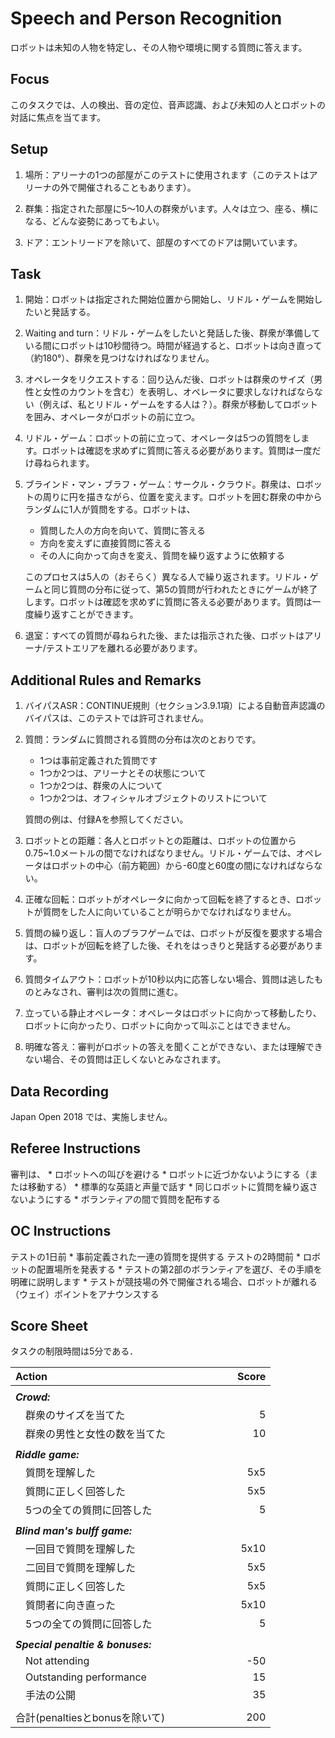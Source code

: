 # Speech and Person Recognition

ロボットは未知の人物を特定し、その人物や環境に関する質問に答えます。

## Focus
このタスクでは、人の検出、音の定位、音声認識、および未知の人とロボットの対話に焦点を当てます。

## Setup
1. 場所：アリーナの1つの部屋がこのテストに使用されます（このテストはアリーナの外で開催されることもあります）。

2. 群集：指定された部屋に5〜10人の群衆がいます。人々は立つ、座る、横になる、どんな姿勢にあってもよい。

3. ドア：エントリードアを除いて、部屋のすべてのドアは開いています。

## Task
1. 開始：ロボットは指定された開始位置から開始し、リドル・ゲームを開始したいと発話する。

2. Waiting and turn：リドル・ゲームをしたいと発話した後、群衆が準備している間にロボットは10秒間待つ。時間が経過すると、ロボットは向き直って（約180°）、群衆を見つけなければなりません。

3. オペレータをリクエストする：回り込んだ後、ロボットは群衆のサイズ（男性と女性のカウントを含む）を表明し、オペレータに要求しなければならない（例えば、私とリドル・ゲームをする人は？）。群衆が移動してロボットを囲み、オペレータがロボットの前に立つ。

4. リドル・ゲーム：ロボットの前に立って、オペレータは5つの質問をします。ロボットは確認を求めずに質問に答える必要があります。質問は一度だけ尋ねられます。

5. ブラインド・マン・ブラフ・ゲーム：サークル・クラウド。群衆は、ロボットの周りに円を描きながら、位置を変えます。ロボットを囲む群衆の中からランダムに1人が質問をする。ロボットは、
	* 質問した人の方向を向いて、質問に答える
	* 方向を変えずに直接質問に答える
	* その人に向かって向きを変え、質問を繰り返すように依頼する

	このプロセスは5人の（おそらく）異なる人で繰り返されます。リドル・ゲームと同じ質問の分布に従って、第5の質問が行われたときにゲームが終了します。ロボットは確認を求めずに質問に答える必要があります。質問は一度繰り返すことができます。
	
6. 退室：すべての質問が尋ねられた後、または指示された後、ロボットはアリーナ/テストエリアを離れる必要があります。

## Additional Rules and Remarks
1. バイパスASR：CONTINUE規則（セクション3.9.1項）による自動音声認識のバイパスは、このテストでは許可されません。

2. 質問：ランダムに質問される質問の分布は次のとおりです。
	* 1つは事前定義された質問です
	* 1つか2つは、アリーナとその状態について
	* 1つか2つは、群衆の人について
	* 1つか2つは、オフィシャルオブジェクトのリストについて

	質問の例は、付録Aを参照してください。

3. ロボットとの距離：各人とロボットとの距離は、ロボットの位置から0.75~1.0メートルの間でなければなりません。リドル・ゲームでは、オペレータはロボットの中心（前方範囲）から-60度と60度の間になければならない。

4. 正確な回転：ロボットがオペレータに向かって回転を終了するとき、ロボットが質問をした人に向いていることが明らかでなければなりません。

5. 質問の繰り返し：盲人のブラフゲームでは、ロボットが反復を要求する場合は、ロボットが回転を終了した後、それをはっきりと発話する必要があります。

6. 質問タイムアウト：ロボットが10秒以内に応答しない場合、質問は逃したものとみなされ、審判は次の質問に進む。

7. 立っている静止オペレータ：オペレータはロボットに向かって移動したり、ロボットに向かったり、ロボットに向かって叫ぶことはできません。

8. 明確な答え：審判がロボットの答えを聞くことができない、または理解できない場合、その質問は正しくないとみなされます。

## Data Recording
Japan Open 2018 では、実施しません。

## Referee Instructions
審判は、
	* ロボットへの叫びを避ける
	* ロボットに近づかないようにする（または移動する）
	* 標準的な英語と声量で話す
	* 同じロボットに質問を繰り返さないようにする
	* ボランティアの間で質問を配布する

## OC Instructions
テストの1日前
	* 事前定義された一連の質問を提供する
テストの2時間前
	* ロボットの配置場所を発表する
	* テストの第2部のボランティアを選び、その手順を明確に説明します
	* テストが競技場の外で開催される場合、ロボットが離れる（ウェイ）ポイントをアナウンスする

## Score Sheet

タスクの制限時間は5分である．


|Action　　　　　　　　　　　　　　　|Score　　　|
|:-|-:|
|||
|***Crowd:***||
|　群衆のサイズを当てた			|5|
|　群衆の男性と女性の数を当てた			|10|
|||
|***Riddle game:***||
|　質問を理解した			|5x5|
|　質問に正しく回答した			|5x5|
|　5つの全ての質問に回答した			|5|
|||
|***Blind man's bulff game:***||
|　一回目で質問を理解した			|5x10|
|　二回目で質問を理解した			|5x5|
|　質問に正しく回答した			|5x5|
|　質問者に向き直った			|5x10|
|　5つの全ての質問に回答した			|5|
|||
|***Special penaltie & bonuses:***	||
|　Not attending					|-50|
|　Outstanding performance		|15|
|　手法の公開						|35|
|||
|合計(penaltiesとbonusを除いて)   |200|

